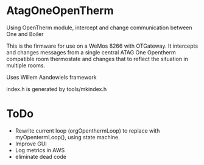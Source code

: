 # AtagOneOpenTherm
Using OpenTherm module, intercept and change communication between One and Boiler

This is the firmware for use on a WeMos 8266 with OTGateway. It intercepts and changes messages from
a single central ATAG One Opentherm compatible room thermostate and changes that to reflect the situation 
in multiple rooms.

Uses Willem Aandewiels framework

index.h is generated by tools/mkindex.h

# ToDo

- Rewrite current loop (orgOpenthermLoop) to replace with myOpentermLoop(), using state machine.
- Improve GUI
- Log metrics in AWS
- eliminate dead code
